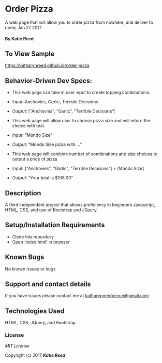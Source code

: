 # Order Pizza

 A web page that will allow you to order pizza from nowhere, and deliver to none; Jan 27 2017

#### By Katie Reed

## To View Sample

https://katharynreed.github.io/order-pizza

## Behavior-Driven Dev Specs:

* This web page can take in user input to create topping combinations.
* *Input:* Anchovies, Garlic, Terrible Decisions
* *Output:* ["Anchovies", "Garlic", "Terrible Decisions"]

* This web page will allow user to choose pizza size and will return the choice with text.
* *Input:* "Mondo Size"
* *Output:* "Mondo Size pizza with ..."

* This web page will combine number of combinations and size choices to output a price of pizza.
* *Input:* ["Anchovies", "Garlic", "Terrible Decisions"] + [Mondo Size]
* *Output:* "Your total is $108.00"

## Description

A third independent project that shows proficiency in beginners Javascript, HTML, CSS, and use of Bootstrap and JQuery.

## Setup/Installation Requirements

* Clone this repository
* Open 'index.html' in browser

## Known Bugs

No known issues or bugs

## Support and contact details

If you have issues please contact me at katharynreedpierce@gmail.com

## Technologies Used

HTML, CSS, JQuery, and Bootstrap.

### License

*MIT License*

Copyright (c) 2017 **_Katie Reed_**
